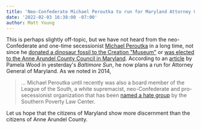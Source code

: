 ```yaml
---
title: 'Neo-Confederate Michael Peroutka to run for Maryland Attorney General'
date: '2022-02-03 16:38:00 -07:00'
author: Matt Young
---
```


This is perhaps slightly off-topic, but we have not heard from the neo-Confederate and one-time secessionist <a href="http://americanloons.blogspot.com/2014/05/1022-michael-peroutka.html">Michael Peroutka</a> in a long time, not since he <a href=https://pandasthumb.org/archives/2014/05/dinosaur-fossil.html>donated a dinosaur fossil to the Creation "Museum"</a> or <a href="https://pandasthumb.org/archives/2014/11/michael-peroutk.html">was elected to the Anne Arundel County Council in Maryland</a>. According to an <a href="https://www.baltimoresun.com/politics/bs-md-pol-peroutka-ag-20220202-x6lcsbwfynaordddshodb7tlt4-story.html">article</a> by Pamela Wood in yesterday's  <i>Baltimore Sun</i>, he now plans a run for Attorney General of Maryland. As we noted in 2014,
<blockquote>… Michael Peroutka until recently was also a board member of the League of the South, a white supremacist, neo-Confederate and pro-secessionist organization that has been <a href="https://www.splcenter.org/fighting-hate/extremist-files/group/league-south">named a hate group</a> by the Southern Poverty Law Center. </blockquote>

Let us hope that the citizens of Maryland show more discernment than the citizens of Anne Arundel County.
